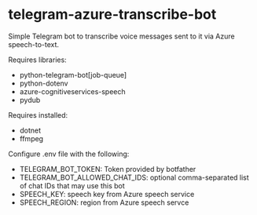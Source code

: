 # telegram-azure-transcribe-bot

Simple Telegram bot to transcribe voice messages sent to it via Azure speech-to-text.

Requires libraries:
 - python-telegram-bot[job-queue]
 - python-dotenv
 - azure-cognitiveservices-speech
 - pydub

Requires installed:
 - dotnet
 - ffmpeg

Configure .env file with the following:
 - TELEGRAM_BOT_TOKEN: Token provided by botfather
 - TELEGRAM_BOT_ALLOWED_CHAT_IDS: optional comma-separated list of chat IDs that may use this bot
 - SPEECH_KEY: speech key from Azure speech service
 - SPEECH_REGION: region from Azure speech servce